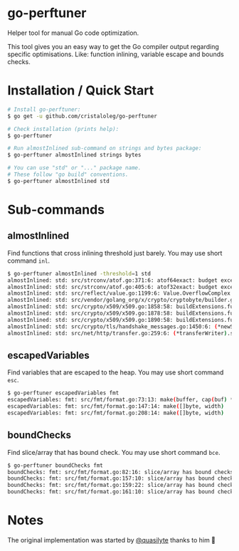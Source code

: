 # go-perftuner

Helper tool for manual Go code optimization.

This tool gives you an easy way to get the Go compiler output regarding specific optimisations. Like: function inlining, variable escape and bounds checks.

# Installation / Quick Start

```bash
# Install go-perftuner:
$ go get -u github.com/cristaloleg/go-perftuner

# Check installation (prints help):
$ go-perftuner

# Run almostInlined sub-command on strings and bytes package:
$ go-perftuner almostInlined strings bytes

# You can use "std" or "..." package name.
# These follow "go build" conventions.
$ go-perftuner almostInlined std
```

# Sub-commands

## almostInlined

Find functions that cross inlining threshold just barely. You may use short command `inl`.

```bash
$ go-perftuner almostInlined -threshold=1 std
almostInlined: std: src/strconv/atof.go:371:6: atof64exact: budget exceeded by 1
almostInlined: std: src/strconv/atof.go:405:6: atof32exact: budget exceeded by 1
almostInlined: std: src/reflect/value.go:1199:6: Value.OverflowComplex: budget exceeded by 1
almostInlined: std: src/vendor/golang_org/x/crypto/cryptobyte/builder.go:77:6: (*Builder).AddUint16: budget exceeded by 1
almostInlined: std: src/crypto/x509/x509.go:1858:58: buildExtensions.func2.1.1: budget exceeded by 1
almostInlined: std: src/crypto/x509/x509.go:1878:58: buildExtensions.func2.3.1: budget exceeded by 1
almostInlined: std: src/crypto/x509/x509.go:1890:58: buildExtensions.func2.4.1: budget exceeded by 1
almostInlined: std: src/crypto/tls/handshake_messages.go:1450:6: (*newSessionTicketMsg).marshal: budget exceeded by 1
almostInlined: std: src/net/http/transfer.go:259:6: (*transferWriter).shouldSendContentLength: budget exceeded by 1
```

## escapedVariables

Find variables that are escaped to the heap. You may use short command `esc`.

```bash
$ go-perftuner escapedVariables fmt
escapedVariables: fmt: src/fmt/format.go:73:13: make(buffer, cap(buf) * 2 + n)
escapedVariables: fmt: src/fmt/format.go:147:14: make([]byte, width)
escapedVariables: fmt: src/fmt/format.go:208:14: make([]byte, width)
```

## boundChecks

Find slice/array that has bound check. You may use short command `bce`.

```bash
$ go-perftuner boundChecks fmt
boundChecks: fmt: src/fmt/format.go:82:16: slice/array has bound checks
boundChecks: fmt: src/fmt/format.go:157:10: slice/array has bound checks
boundChecks: fmt: src/fmt/format.go:159:22: slice/array has bound checks
boundChecks: fmt: src/fmt/format.go:161:10: slice/array has bound checks
```

# Notes

The original implementation was started by [@quasilyte](https://github.com/quasilyte) thanks to him :tada:
